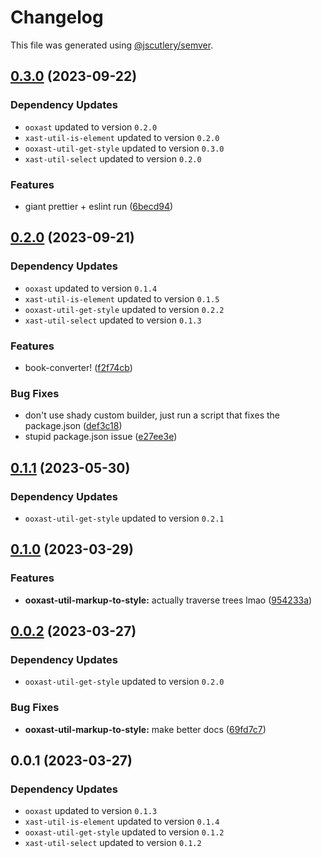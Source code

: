 # Changelog

This file was generated using [@jscutlery/semver](https://github.com/jscutlery/semver).

## [0.3.0](https://github.com/TrialAndErrorOrg/parsers/compare/ooxast-util-markup-to-style-0.2.0...ooxast-util-markup-to-style-0.3.0) (2023-09-22)

### Dependency Updates

* `ooxast` updated to version `0.2.0`
* `xast-util-is-element` updated to version `0.2.0`
* `ooxast-util-get-style` updated to version `0.3.0`
* `xast-util-select` updated to version `0.2.0`

### Features

* giant prettier + eslint run ([6becd94](https://github.com/TrialAndErrorOrg/parsers/commit/6becd9492006b9a7f7f91b60db440bb31d9140c8))

## [0.2.0](https://github.com/TrialAndErrorOrg/parsers/compare/ooxast-util-markup-to-style-0.1.1...ooxast-util-markup-to-style-0.2.0) (2023-09-21)

### Dependency Updates

- `ooxast` updated to version `0.1.4`
- `xast-util-is-element` updated to version `0.1.5`
- `ooxast-util-get-style` updated to version `0.2.2`
- `xast-util-select` updated to version `0.1.3`

### Features

- book-converter! ([f2f74cb](https://github.com/TrialAndErrorOrg/parsers/commit/f2f74cb3f6d9a2ccee2e7fa8f08a435c8cf313a4))

### Bug Fixes

- don't use shady custom builder, just run a script that fixes the package.json ([def3c18](https://github.com/TrialAndErrorOrg/parsers/commit/def3c1844ae0a0d547de2b0a01689a302b58ab61))
- stupid package.json issue ([e27ee3e](https://github.com/TrialAndErrorOrg/parsers/commit/e27ee3ed91619e8adb0de6ed96af99da0ec79198))

## [0.1.1](https://github.com/TrialAndErrorOrg/parsers/compare/ooxast-util-markup-to-style-0.1.0...ooxast-util-markup-to-style-0.1.1) (2023-05-30)

### Dependency Updates

- `ooxast-util-get-style` updated to version `0.2.1`

## [0.1.0](https://github.com/TrialAndErrorOrg/parsers/compare/ooxast-util-markup-to-style-0.0.2...ooxast-util-markup-to-style-0.1.0) (2023-03-29)

### Features

- **ooxast-util-markup-to-style:** actually traverse trees lmao ([954233a](https://github.com/TrialAndErrorOrg/parsers/commit/954233a5237c1f2afa0fceabbe923655174698fb))

## [0.0.2](https://github.com/TrialAndErrorOrg/parsers/compare/ooxast-util-markup-to-style-0.0.1...ooxast-util-markup-to-style-0.0.2) (2023-03-27)

### Dependency Updates

- `ooxast-util-get-style` updated to version `0.2.0`

### Bug Fixes

- **ooxast-util-markup-to-style:** make better docs ([69fd7c7](https://github.com/TrialAndErrorOrg/parsers/commit/69fd7c75fd2830a54950a3cc2d295d79ea9cf8a6))

## 0.0.1 (2023-03-27)

### Dependency Updates

- `ooxast` updated to version `0.1.3`
- `xast-util-is-element` updated to version `0.1.4`
- `ooxast-util-get-style` updated to version `0.1.2`
- `xast-util-select` updated to version `0.1.2`
